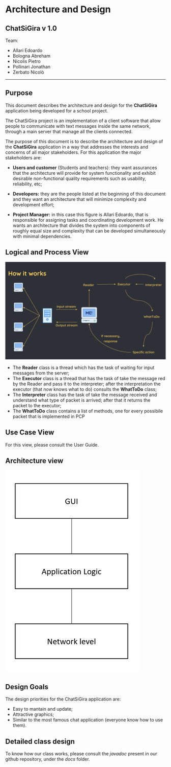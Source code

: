 # Architecture and Design

## ChatSiGira v 1.0


Team:

- Allari Edoardo
- Bologna Abreham
- Nicolis Pietro
- Pollinari Jonathan
- Zerbato Nicolò

---

## Purpose

This document describes the architecture and design for the **ChatSiGira** application being developed for a school project. 

The ChatSiGira project is an implementation of a client software that allow people to communicate with text messages inside the same network, through a main server that manage all the clients connected.

The purpose of this document is to describe the architecture and design of the **ChatSiGira** application in a way that addresses the interests and concerns of all major stakeholders. For this application the major stakeholders are:

- **Users and customer** (Students and teachers): they want assurances that the architecture will provide for system functionality and exhibit desirable non-functional quality requirements such as usability, reliability, etc;

- **Developers:** they are the people listed at the beginning of this document and they want an architecture that will minimize complexity and development effort;

- **Project Manager:** in this case this figure is Allari Edoardo, that is responsible for assigning tasks and coordinating development work. He wants an architecture that divides the system into components of roughly equal size and complexity that can be developed simultaneously with minimal dependencies.


## Logical and Process View

![](https://github.com/teddyedo/2020_5EI_team1_Allari/blob/master/docs/Immagini/process%20view.png?raw=true)

- The **Reader** class is a thread which has the task of waiting for input messages from the server;
- The **Executor** class is a thread that has the task of take the message red by the Reader and pass it to the interpreter; after the interpretation the executor (that now knows what to do) consults the **WhatToDo** class;
- The **Interpreter** class has the task of take the message received and understand what type of packet is arrived; after that it returns the packet to the executor;
- The **WhatToDo** class contains a list of methods, one for every possibile packet that is implemented in PCP

## Use Case View
For this view, please consult the User Guide.

## Architecture view

![](https://github.com/teddyedo/2020_5EI_team1_Allari/blob/master/docs/Immagini/architecture.png?raw=true)

## Design Goals
The design priorities for the ChatSiGira application are:

- Easy to mantain and update;
- Attractive graphics;
- Similar to the most famous chat application (everyone know how to use them).

## Detailed class design 
To know how our class works, please consult the *javadoc* present in our github repository, under the *docs* folder.
